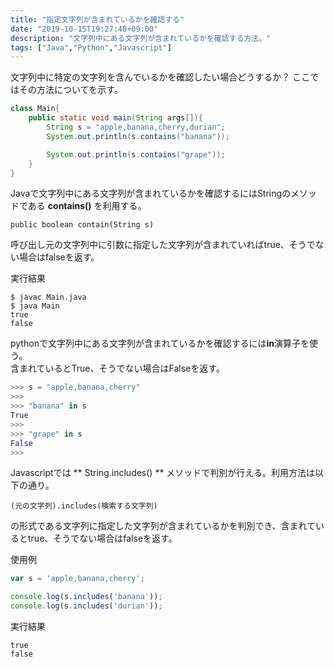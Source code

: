 ```yaml
---
title: "指定文字列が含まれているかを確認する"
date: "2019-10-15T19:27:48+09:00"
description: "文字列中にある文字列が含まれているかを確認する方法。"
tags: ["Java","Python","Javascript"]
---
```


文字列中に特定の文字列を含んでいるかを確認したい場合どうするか？
ここではその方法についてを示す。

<div class="note_content_by_programming_language" id="note_content_Java">

```java
class Main{
    public static void main(String args[]){
        String s = "apple,banana,cherry,durian";
        System.out.println(s.contains("banana"));

        System.out.println(s.contains("grape"));        
    }
}
```

Javaで文字列中にある文字列が含まれているかを確認するにはStringのメソッドである **contains()** を利用する。  

`public boolean contain(String s)`  

呼び出し元の文字列中に引数に指定した文字列が含まれていればtrue、そうでない場合はfalseを返す。

実行結果

```
$ javac Main.java 
$ java Main
true
false
```

</div>
<div class="note_content_by_programming_language" id="note_content_Python">

pythonで文字列中にある文字列が含まれているかを確認するには**in**演算子を使う。   
含まれているとTrue、そうでない場合はFalseを返す。

```python
>>> s = "apple,banana,cherry" 
>>> 
>>> "banana" in s
True
>>>
>>> "grape" in s
False
>>>
```

</div>
<div class="note_content_by_programming_language" id="note_content_Javascript">

Javascriptでは ** String.includes() ** メソッドで判別が行える。利用方法は以下の通り。

```
(元の文字列).includes(検索する文字列)
```

の形式である文字列に指定した文字列が含まれているかを判別でき、含まれているとtrue、そうでない場合はfalseを返す。

使用例

```javascript
var s = 'apple,banana,cherry';

console.log(s.includes('banana'));
console.log(s.includes('durian'));
```

実行結果

```
true
false
```

</div>

